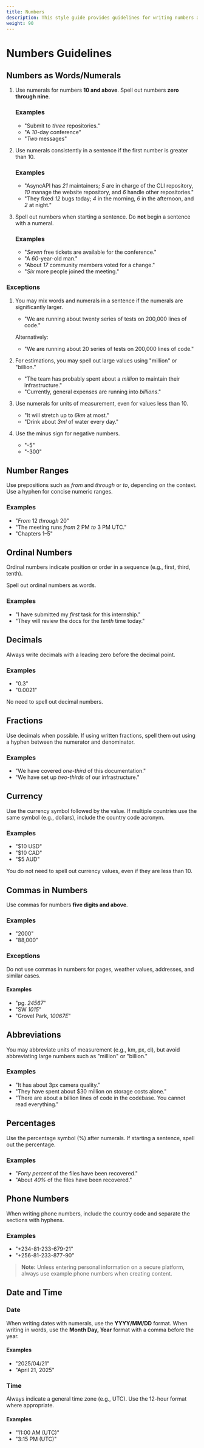 ```yaml
---
title: Numbers
description: This style guide provides guidelines for writing numbers as words, number ranges, and so on in AsyncAPI documentation. 
weight: 90
---
```


# Numbers Guidelines

## Numbers as Words/Numerals
1. Use numerals for numbers **10 and above**. Spell out numbers **zero through nine**.

   ### Examples
   - "Submit to *three* repositories."
   - "A *10*-day conference"
   - "*Two* messages"

2. Use numerals consistently in a sentence if the first number is greater than 10.

   ### Examples
   - "AsyncAPI has *21* maintainers; *5* are in charge of the CLI repository, *10* manage the website repository, and *6* handle other repositories."
   - "They fixed *12* bugs today; *4* in the morning, *6* in the afternoon, and *2* at night."

3. Spell out numbers when starting a sentence. Do **not** begin a sentence with a numeral.

   ### Examples
   - "*Seven* free tickets are available for the conference."
   - "A *60*-year-old man."
   - "About *17* community members voted for a change."
   - "*Six* more people joined the meeting."

### Exceptions

1. You may mix words and numerals in a sentence if the numerals are significantly larger.

   - "We are running about twenty series of tests on 200,000 lines of code."

   Alternatively:
   - "We are running about 20 series of tests on 200,000 lines of code."

2. For estimations, you may spell out large values using "million" or "billion."

   - "The team has probably spent about a *million* to maintain their infrastructure."
   - "Currently, general expenses are running into *billions*."

3. Use numerals for units of measurement, even for values less than 10.

   - "It will stretch up to *6km* at most."
   - "Drink about *3ml* of water every day."

4. Use the minus sign for negative numbers.

   - "-5"
   - "-300"


## Number Ranges
Use prepositions such as *from* and *through* or *to*, depending on the context. Use a hyphen for concise numeric ranges.

   ### Examples
   - "*From* 12 *through* 20"
   - "The meeting runs *from* 2 PM *to* 3 PM UTC."
   - "Chapters 1–5"


## Ordinal Numbers
Ordinal numbers indicate position or order in a sequence (e.g., first, third, tenth).

Spell out ordinal numbers as words.

### Examples
- "I have submitted my *first* task for this internship."
- "They will review the docs for the *tenth* time today."

## Decimals
Always write decimals with a leading zero before the decimal point.

### Examples
- "0.3"
- "0.0021"

No need to spell out decimal numbers.

## Fractions
Use decimals when possible. If using written fractions, spell them out using a hyphen between the numerator and denominator.

### Examples
- "We have covered *one-third* of this documentation."
- "We have set up *two-thirds* of our infrastructure."


## Currency
Use the currency symbol followed by the value. If multiple countries use the same symbol (e.g., dollars), include the country code acronym.

### Examples
- "$10 USD"
- "$10 CAD"
- "$5 AUD"

You do not need to spell out currency values, even if they are less than 10.


## Commas in Numbers
Use commas for numbers **five digits and above**.

### Examples
- "2000"
- "88,000"

### Exceptions 
Do not use commas in numbers for pages, weather values, addresses, and similar cases.

#### Examples
- "pg. *24567*"
- "SW *1015*"
- "Grovel Park, *10067E*"


## Abbreviations
You may abbreviate units of measurement (e.g., km, px, cl), but avoid abbreviating large numbers such as "million" or "billion."

### Examples
- "It has about 3px camera quality."
- "They have spent about $30 million on storage costs alone."
- "There are about a billion lines of code in the codebase. You cannot read everything."


## Percentages
Use the percentage symbol (%) after numerals. If starting a sentence, spell out the percentage.

### Examples
- "*Forty percent* of the files have been recovered."
- "About *40%* of the files have been recovered."


## Phone Numbers
When writing phone numbers, include the country code and separate the sections with hyphens.

### Examples
- "+234-81-233-679-21"
- "+256-81-233-877-90"

> **Note:** Unless entering personal information on a secure platform, always use example phone numbers when creating content.


## Date and Time

### Date
When writing dates with numerals, use the **YYYY/MM/DD** format. When writing in words, use the **Month Day, Year** format with a comma before the year.

#### Examples
- "2025/04/21"
- "April 21, 2025"

### Time
Always indicate a general time zone (e.g., UTC). Use the 12-hour format where appropriate.

#### Examples
- "11:00 AM (UTC)"
- "3:15 PM (UTC)"
